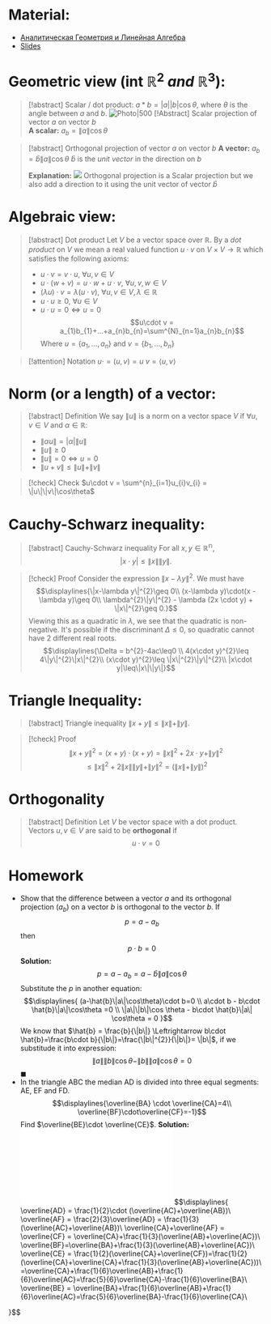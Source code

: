 # Material: 
- [Аналитическая Геометрия и Линейная Алгебра](Analiticheskaya_geometria_i_lineynaya_algebra_2020_Umnov.pdf)
- [Slides](2024_AGLA1_Lecture_1.pdf)
# Geometric view (int $\mathbb{R}^{2} \  and \ \mathbb{R}^{3}$):
>[!abstract] Scalar / dot product: 
>$a*b = |a||b|\cos\theta$, where $\theta$ is the angle between $a$ and $b$.
  ![Photo|500](Pasted%20image%2020240903223757.png)
>[!Abstract] Scalar projection of vector $a$ on vector $b$  
>**A scalar:** $a_{b}=\|a\|\cos \theta$ 

>[!abstract] Orthogonal projection of vector $a$ on vector $b$ 
> **A vector:** $a_{b}= \hat{b}\|a\|\cos\theta$ 
  $\hat{b}$ is the *unit vector* in the direction on $b$
  >
  >**Explanation:**
  ![](Introduction.%20Vector%20Spaces.%20Linear%20Independence.%20Basis..md#^cdc541)
  > Orthogonal projection is a Scalar projection but we also add a direction to it using the unit vector of vector $\hat{b}$ 
# Algebraic view:
>[!abstract] Dot product
>Let $V$ be a vector space over $\mathbb{R}$.
>By a *dot product* on $V$ we mean a real valued function $u \cdot v$ on $V \times V \rightarrow \mathbb{R}$ which satisfies the following axioms:
>- $u\cdot v = v \cdot u,\ \forall u, v \in V$
>- $u\cdot (w + v) = u\cdot w + u\cdot v,\ \forall u,v,w\in V$
>- $(\lambda u) \cdot v = \lambda(u\cdot v),\ \forall u,v\in V, \lambda\in\mathbb{R}$
>- $u\cdot u \geq 0,\ \forall u \in V$
>- $u\cdot u = 0 \Leftrightarrow u=0$
>$$u\cdot v = a_{1}b_{1}+...+a_{n}b_{n}=\sum^{N}_{n=1}a_{n}b_{n}$$
>Where $u =\{a_{1},...,a_{n}\}$ and $v=\{b_{1},...,b_{n}\}$

> [!attention] Notation
> $u\cdot = (u,v) = u\ v = \langle u,v \rangle$
# Norm (or a length) of a vector:
> [!abstract] Definition
> We say $\| u \|$ is a norm on a vector space $V$ if $\forall u, v \in V$ and $\alpha\in\mathbb{R}:$
> - $\| \alpha u \| = |\alpha| \|u\|$
> - $\|u\| \geq 0$
> - $\| u \| = 0 \Leftrightarrow u = 0$
> - $\| u+v \| \leq\|u\| + \| v\|$

>[!check] Check
>$u\cdot v = \sum^{n}_{i=1}u_{i}v_{i} = \|u\|\|v\|\cos\theta$
# Cauchy-Schwarz inequality:
> [!abstract] Cauchy-Schwarz inequality
> For all $x,y \in \mathbb{R^{n}},$$$|x\cdot y| \leq \|x\|\|y\|.$$

> [!check] Proof
> Consider the expression $\| x- \lambda y \|^{2}.$ We must have $$\displaylines{\|x-\lambda y\|^{2}\geq 0\\
> (x-\lambda y)\cdot(x - \lambda y)\geq 0\\ 
> \lambda^{2}\|y\|^{2} - \lambda (2x \cdot y) + \|x\|^{2}\geq 0.}$$
> Viewing this as a quadratic in $\lambda$, we see that the quadratic is non-negative. It's possible if the discriminant $\Delta\leq0$, so quadratic cannot have 2 different real roots. $$\displaylines{\Delta = b^{2}-4ac\leq0 \\
> 4(x\cdot y)^{2}\leq 4\|y\|^{2}\|x\|^{2}\\
> (x\cdot y)^{2}\leq \|x\|^{2}\|y\|^{2}\\
> |x\cdot y|\leq\|x\|\|y\|}$$
# Triangle Inequality:
> [!abstract] Triangle inequality
> $\|x+y\|\leq\|x\|+\|y\|.$

>[!check] Proof
>$$\|x+y\|^{2}= (x+y)\cdot(x+y)=\|x\|^{2}+2x\cdot y + \|y\|^{2}$$ $$\leq \|x\|^{2}+2\|x\|\|y\| + \|y\|^{2} = (\|x\|+\|y\|)^{2}$$ 

# Orthogonality
> [!abstract] Definition
> Let $V$ be vector space with a dot product.
> Vectors $u,v\in V$ are said to be **orthogonal** if $$u\cdot v =0$$
# Homework
- Show that the difference between a vector $a$ and its orthogonal projection ($a_{b}$) on a vector $b$ is orthogonal to the vector $b$.
  If $$p=a-a_{b}$$then $$p\cdot b=0$$
  **Solution:**
  $$p = a - a_{b} = a - \hat{b}\|a\|\cos\theta$$
  Substitute the $p$ in another equation: $$\displaylines{
  (a-\hat{b}\|a\|\cos\theta)\cdot b=0 \\
  a\cdot b - b\cdot \hat{b}\|a\|\cos\theta =0 \\
  \|a\|\|b\|\cos \theta - b\cdot \hat{b}\|a\| \cos\theta = 0
  }$$We know that $\hat{b} = \frac{b}{\|b\|} \Leftrightarrow b\cdot \hat{b}=\frac{b\cdot b}{\|b\|}=\frac{\|b\|^{2}}{\|b\|}= \|b\|$, if we substitude it into expression: $$\|a\|\|b\|\cos \theta-\|b\|\|a\|\cos\theta=0$$$\blacksquare$  
- In the triangle ABC the median AD is divided into three equal segments: AE, EF and FD. $$\displaylines{\overline{BA} \cdot \overline{CA}=4\\
   \overline{BF}\cdot\overline{CF}=-1}$$
   Find $\overline{BE}\cdot \overline{CE}$. 
   **Solution:**
	   ![Drawing 2024-09-09 23.41.39.excalidraw](Drawing%202024-09-09%2023.41.39.excalidraw.md)
$$\displaylines{
\overline{AD} = \frac{1}{2}\cdot (\overline{AC}+\overline{AB})\\
\overline{AF} = \frac{2}{3}\overline{AD} = \frac{1}{3}(\overline{AC}+\overline{AB})\\
\overline{CA}+\overline{AF} = \overline{CF} = \overline{CA}+\frac{1}{3}(\overline{AB}+\overline{AC})\\
\overline{BF}=\overline{BA}+\frac{1}{3}(\overline{AB}+\overline{AC})\\
\overline{CE} = \frac{1}{2}(\overline{CA}+\overline{CF})=\frac{1}{2}(\overline{CA}+\overline{CA}+\frac{1}{3}(\overline{AB}+\overline{AC}))\\
=\overline{CA}+\frac{1}{6}\overline{AB}+\frac{1}{6}\overline{AC}=\frac{5}{6}\overline{CA}-\frac{1}{6}\overline{BA}\\
\overline{BE} = \overline{BA}+\frac{1}{6}\overline{AB}+\frac{1}{6}\overline{AC}=\frac{5}{6}\overline{BA}-\frac{1}{6}\overline{CA}\\

}$$